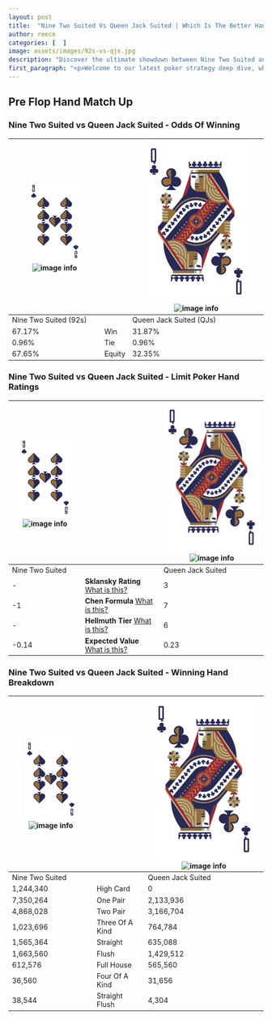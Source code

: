 ```yaml
---
layout: post
title:  "Nine Two Suited Vs Queen Jack Suited | Which Is The Better Hand In Poker? A Complete Guide"
author: reece
categories: [  ]
image: assets/images/92s-vs-qjs.jpg
description: "Discover the ultimate showdown between Nine Two Suited and Queen Jack Suited in poker! Uncover the odds, strategies, and scenarios where one hand triumphs over the other. Get ready to up your poker game with this thrilling analysis."
first_paragraph: "<p>Welcome to our latest poker strategy deep dive, where we're pitting two distinct hands against each other in a high-stakes showdown: Nine Two Suited vs Queen Jack Suited.</p><p>In the dynamic world of poker, every decision counts, and knowing which hand holds the upper hand is key to your success at the table.</p><p>In this article, we'll dissect these two hands, explore the scenarios where one dominates the other, and equip you with the knowledge to make strategic choices that can tip the odds in your favor.</p><p>Get ready to unravel the intriguing dynamics of these poker hands and elevate your game to new heights.</p>"
---
```




[comment]: # (sp0)

## Pre Flop Hand Match Up

<div class="table hand-ratings" markdown="1"> 



### Nine Two Suited vs Queen Jack Suited - Odds Of Winning


    
| ![image info](assets/images/hand1/9.png) ![image info](assets/images/hand1/2s.png) |  | ![image info](assets/images/hand2/Q.png) ![image info](assets/images/hand2/Js.png) |
| -------- | -------- | -------- |
| Nine Two Suited (92s) |  | Queen Jack Suited (QJs) |
| 67.17% | Win | 31.87% |
| 0.96% | Tie | 0.96% |
| 67.65% | Equity | 32.35% |




[comment]: # (sp1)



### Nine Two Suited vs Queen Jack Suited - Limit Poker Hand Ratings


    
| ![image info](assets/images/hand1/9.png) ![image info](assets/images/hand1/2s.png) |  | ![image info](assets/images/hand2/Q.png) ![image info](assets/images/hand2/Js.png) |
| -------- | -------- | -------- |
| Nine Two Suited |  | Queen Jack Suited |
| - | **Sklansky Rating** [What is this?](/sklansky-rating-explained) | 3 |
| -1 | **Chen Formula** [What is this?](/chen-formula-explained) | 7 |
| - | **Hellmuth Tier** [What is this?](/Hellmuth-tier-explained) | 6 |
| -0.14 | **Expected Value** [What is this?](/expected-value-explained) | 0.23 |




[comment]: # (sp2)



### Nine Two Suited vs Queen Jack Suited - Winning Hand Breakdown


    
| ![image info](assets/images/hand1/9.png) ![image info](assets/images/hand1/2s.png) |  | ![image info](assets/images/hand2/Q.png) ![image info](assets/images/hand2/Js.png) |
| -------- | -------- | -------- |
| Nine Two Suited |  | Queen Jack Suited |
| 1,244,340 | High Card | 0 |
| 7,350,264 | One Pair | 2,133,936 |
| 4,868,028 | Two Pair | 3,166,704 |
| 1,023,696 | Three Of A Kind | 764,784 |
| 1,565,364 | Straight | 635,088 |
| 1,663,560 | Flush | 1,429,512 |
| 612,576 | Full House | 565,560 |
| 36,560 | Four Of A Kind | 31,656 |
| 38,544 | Straight Flush | 4,304 |




[comment]: # (sp3)



</div>

[comment]: # (sp4)



[comment]: # (sp5)

